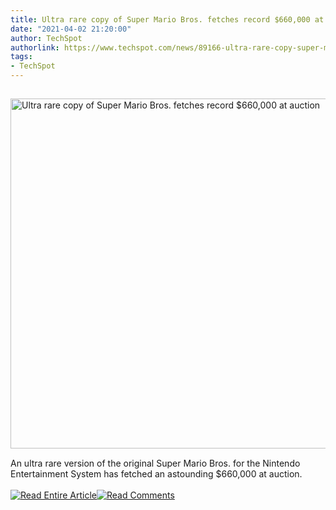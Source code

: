 ```yaml
---
title: Ultra rare copy of Super Mario Bros. fetches record $660,000 at auction
date: "2021-04-02 21:20:00"
author: TechSpot
authorlink: https://www.techspot.com/news/89166-ultra-rare-copy-super-mario-bros-fetches-record.html
tags:
- TechSpot
---
```

<a href="https://www.techspot.com/news/89166-ultra-rare-copy-super-mario-bros-fetches-record.html" target="_blank"><img src="https://static.techspot.com/images2/news/ts3_thumbs/2021/04/2021-04-02-ts3_thumbs-466.jpg" width="800" height="560" style="padding: 15px 0" title="Ultra rare copy of Super Mario Bros. fetches record $660,000 at auction" /></a><br />An ultra rare version of the original Super Mario Bros. for the Nintendo Entertainment System has fetched an astounding $660,000 at auction.<br /><br /><a href="https://www.techspot.com/news/89166-ultra-rare-copy-super-mario-bros-fetches-record.html"><img src="https://static.techspot.com/images/rss/rss_buttons_01.png" border="0" alt="Read Entire Article" /></a><a href="https://www.techspot.com/news/89166-ultra-rare-copy-super-mario-bros-fetches-record.html#comments"><img src="https://static.techspot.com/images/rss/rss_buttons_02.png" border="0" alt="Read Comments" /></a><br /><br />